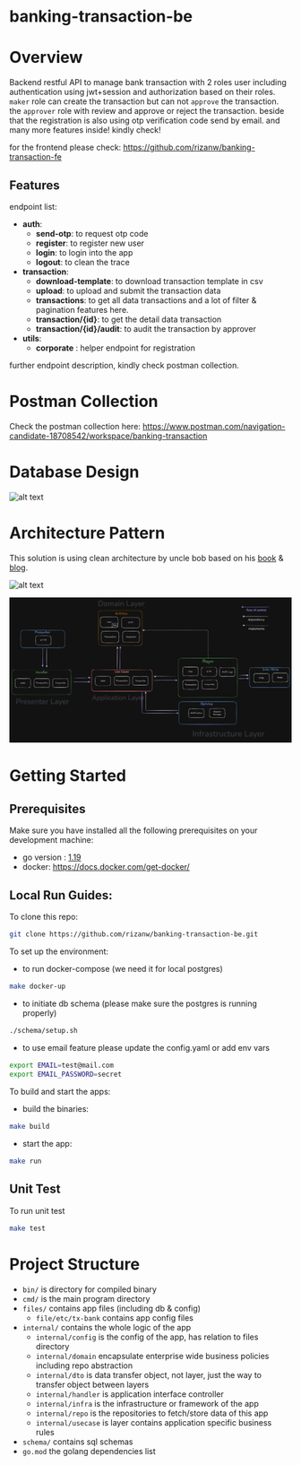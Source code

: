 # banking-transaction-be

# Overview

Backend restful API to manage bank transaction with 2 roles user including authentication using jwt+session and
authorization based on their roles.
`maker` role can create the transaction but can not `approve` the transaction. the `approver` role with review and
approve or reject the transaction.
beside that the registration is also using otp verification code send by email. and many more features inside! kindly
check!

for the frontend please check: https://github.com/rizanw/banking-transaction-fe

## Features

endpoint list:

- **auth**:
    - **send-otp**: to request otp code
    - **register**: to register new user
    - **login**: to login into the app
    - **logout**: to clean the trace
- **transaction**:
    - **download-template**: to download transaction template in csv
    - **upload**: to upload and submit the transaction data
    - **transactions**: to get all data transactions and a lot of filter & pagination features here.
    - **transaction/{id}**: to get the detail data transaction
    - **transaction/{id}/audit**: to audit the transaction by approver
- **utils**:
    - **corporate** : helper endpoint for registration

further endpoint description, kindly check postman collection.

# Postman Collection

Check the postman collection here: https://www.postman.com/navigation-candidate-18708542/workspace/banking-transaction 

# Database Design

![alt text](./schema/Screenshot%202024-06-18%20at%206.19.32%E2%80%AFPM.png)

# Architecture Pattern

This solution is using clean architecture by uncle bob based on
his [book](https://books.google.co.id/books/about/Clean_Architecture.html?id=uGE1DwAAQBAJ&source=kp_book_description&redir_esc=y) & [blog](https://blog.cleancoder.com/uncle-bob/2012/08/13/the-clean-architecture.html).

![alt text](https://blog.cleancoder.com/uncle-bob/images/2012-08-13-the-clean-architecture/CleanArchitecture.jpg)

![alt text](./architecture.png)

# Getting Started

## Prerequisites

Make sure you have installed all the following prerequisites on your development machine:

* go version : [1.19](https://golang.org/dl/)
* docker: https://docs.docker.com/get-docker/

## Local Run Guides:

To clone this repo:

```bash
git clone https://github.com/rizanw/banking-transaction-be.git
```

To set up the environment:

- to run docker-compose (we need it for local postgres)

```bash 
make docker-up 
```

- to initiate db schema (please make sure the postgres is running properly)

```bash 
./schema/setup.sh
```

- to use email feature please update the config.yaml or add env vars

```bash
export EMAIL=test@mail.com 
export EMAIL_PASSWORD=secret
```

To build and start the apps:

- build the binaries:

```bash 
make build
```

- start the app:

```bash 
make run
```

## Unit Test

To run unit test

```bash
make test
```

# Project Structure

- `bin/` is directory for compiled binary
- `cmd/` is the main program directory
- `files/` contains app files (including db & config)
    - `file/etc/tx-bank` contains app config files
- `internal/` contains the whole logic of the app
    - `internal/config` is the config of the app, has relation to files directory
    - `internal/domain` encapsulate enterprise wide business policies including repo abstraction
    - `internal/dto` is data transfer object, not layer, just the way to transfer object between layers
    - `internal/handler` is application interface controller
    - `internal/infra` is the infrastructure or framework of the app
    - `internal/repo` is the repositories to fetch/store data of this app
    - `internal/usecase` is layer contains application specific business rules
- `schema/` contains sql schemas
- `go.mod` the golang dependencies list
